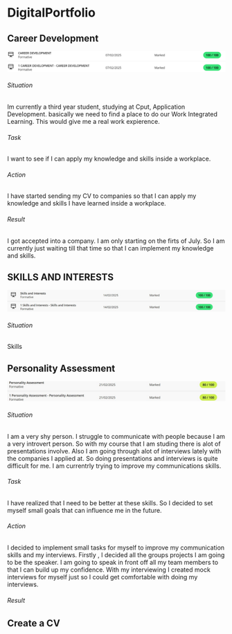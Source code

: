 # DigitalPortfolio
## Career Development
![Evidence](https://github.com/Keeuwbuck/DigitalPortfolio/blob/9db419dadaa7753c1e9f19ff7789a3362167ba0e/career%20development.png)

###### Situation
Im currently a third year student, studying at Cput, Application Development. basically we need to find a place to do our Work Integrated Learning. This would give me a real work expierence.

###### Task
I want to see if I can apply my knowledge and skills inside a workplace.

###### Action
I have started sending my CV to companies so that I can apply my knowledge and skills I have learned inside a workplace.

###### Result
I got accepted into a company. I am only starting on the firts of July. So I am currently just waiting till that time so that I can implement my knowledge and skills.

## SKILLS AND INTERESTS
![Evidence](https://github.com/Keeuwbuck/DigitalPortfolio/blob/5a6215b57063affd5fe647b54b43e06bd1ff41b2/skills%20and%20intrest.jpg)

###### Situation
Skills

## Personality Assessment
![Evidence](https://github.com/Keeuwbuck/DigitalPortfolio/blob/083bd016a1539dfa5c3eb0bb20cd40140995ffe3/personality.jpg)

###### Situation
I am a very shy person. I struggle to communicate with people because I am a very introvert person. So with my course that I am studing there is alot of presentations involve. Also I am going through alot of interviews lately with the companies I applied at. So doing presentations and interviews is quite difficult for me. I am currentrly trying to improve my communications skills.

###### Task
I have realized that I need to be better at these skills. So I decided to set myself small goals that can influence me in the future.

###### Action
I decided to implement small tasks for myself to improve my communication skills and my interviews. Firstly , I decided all the groups projects I am going to be the speaker. I am going to speak in front off all my team members to that I can build up my confidence. With my interviewing I created mock interviews for myself just so I could get comfortable with doing my interviews.


###### Result


## Create a CV





